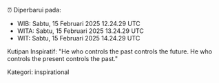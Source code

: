 ⏰ Diperbarui pada:
- WIB: Sabtu, 15 Februari 2025 12.24.29 UTC
- WITA: Sabtu, 15 Februari 2025 13.24.29 UTC
- WIT: Sabtu, 15 Februari 2025 14.24.29 UTC

Kutipan Inspiratif:
"He who controls the past controls the future. He who controls the present controls the past."


Kategori: inspirational

